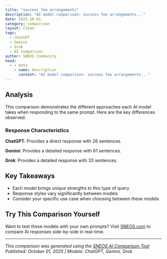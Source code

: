 ```yaml
---
title: "success fee arrangements"
description: "AI model comparison: success fee arrangements..."
date: 2025-10-01
category: comparison
layout: Clean
tags:
  - ChatGPT
  - Gemini
  - Grok
  - AI Comparison
author: SNEOS Community
head:
  - - meta
    - name: description
      content: "AI model comparison: success fee arrangements..."
---
```


<ChatComparison
  title="success fee arrangements"
  prompt="success fee arrangements"
  :responses='{"ChatGPT": "**Success Fee Arrangements**\n\nA success fee arrangement is a type of payment agreement where a professional, such as a lawyer, consultant, or advisor, is paid a fee only if they achieve a specified successful outcome for their client. This type of arrangement aligns the incentives of the service provider with the client\u2019s desired results, often used in situations where the client prefers to minimize upfront costs and share the risk of the engagement.\n\n---\n\n### Key Features of Success Fee Arrangements\n\n1. **Contingent Payment** \n The fee is contingent on achieving a defined success metric\u2014such as winning a case, obtaining funding, closing a deal, or reaching a financial target.\n\n2. **Defined Success Criteria** \n The agreement clearly outlines what constitutes \u201Csuccess.\u201D This could be a monetary recovery, completion of a transaction, or another measurable outcome.\n\n3. **Fee Calculation** \n The success fee might be a percentage of the amount recovered or gained (e.g., 30% of damages awarded), a fixed amount upon success, or a tiered structure based on the level of success.\n\n4. **Risk Sharing** \n The service provider assumes some risk by deferring fee payment until success, which may motivate them to deliver better results. The client benefits by avoiding upfront fees and paying only if successful.\n\n5. **Combination with Base Fees** \n Sometimes, a success fee arrangement involves a reduced base fee plus an additional success fee upon achieving the target, balancing risk and reward.\n\n---\n\n### Common Contexts for Success Fee Arrangements\n\n- **Legal Services** \n Commonly known as \u201Ccontingency fee agreements,\u201D especially in personal injury, employment, or other litigation cases.\n\n- **Mergers \u0026 Acquisitions / Investment Banking** \n Advisors or bankers may receive success fees based on closing a transaction or securing financing.\n\n- **Consulting \u0026 Business Development** \n Consultants may be paid upon achieving certain performance targets, such as sales goals or cost savings.\n\n---\n\n### Advantages\n\n- Aligns interests of client and service provider.\n- Reduces upfront financial burden for clients.\n- Motivates service providers to achieve results.\n\n### Disadvantages\n\n- Service providers may prefer cases with high chance of success, limiting client access to services.\n- May encourage riskier strategies to achieve success.\n- Potentially higher total fees if success is achieved.\n\n---\n\nIf you need help drafting or evaluating a specific success fee arrangement or want examples tailored to a particular industry, feel free to ask!", "Gemini": "Success fee arrangements, also known as contingency fee arrangements, are a type of payment structure where the fee for a service is dependent on the successful outcome of the work performed. This is common in legal and financial contexts, but can also be used in other industries. Here\u0027s a breakdown of key aspects:\n\n**Key Features of Success Fee Arrangements:**\n\n* **No Recovery, No Fee:** This is the core principle. If the agreed-upon success is *not* achieved, the service provider typically receives little or no payment beyond agreed-upon expenses.\n* **Percentage-Based Fee:** The success fee is usually calculated as a percentage of the amount recovered, the value of the deal, or another defined benchmark of success. The percentage can vary widely depending on the type of case, the risk involved, the complexity, and the jurisdiction.\n* **Risk Sharing:** Success fee arrangements shift some of the risk from the client to the service provider. The provider is essentially betting on their ability to deliver the desired outcome.\n* **Motivation Alignment:** These arrangements align the interests of the client and the service provider, as both are working towards the same goal: a successful outcome.\n* **Written Agreement Essential:** A clear, written agreement is crucial. This agreement should detail:\n * The definition of \u0022success.\u0022\n * The percentage or formula for calculating the fee.\n * How expenses will be handled (e.g., whether they are reimbursed regardless of success).\n * Payment terms.\n * Circumstances under which the agreement can be terminated.\n * Any caps or limits on the fee.\n * Jurisdictional rules and regulations governing such agreements.\n\n**Common Applications:**\n\n* **Legal:**\n * **Personal Injury:** Lawyers often use success fees in personal injury cases (e.g., car accidents, medical malpractice).\n * **Debt Collection:** Collection agencies may charge a percentage of the recovered debt.\n * **Commercial Litigation:** Some business disputes are handled with contingency fees.\n * **Patent Litigation:** Obtaining settlements or judgments for patent infringement.\n* **Financial:**\n * **Investment Banking:** Advisors involved in mergers, acquisitions, and other deals often receive a success fee based on the value of the transaction.\n * **Fundraising:** Fundraisers may receive a percentage of the funds they successfully raise.\n * **Real Estate:** Some real estate brokers may negotiate a success fee on top of their standard commission for achieving a particularly high sale price.\n* **Other Industries:**\n * **Recruiting:** Headhunters are sometimes paid a fee based on the starting salary of a candidate they place.\n * **Sales:** Some sales professionals earn a bonus based on achieving specific sales targets or closing key deals.\n\n**Advantages of Success Fee Arrangements:**\n\n* **Reduced Upfront Costs:** Clients avoid paying significant retainers or hourly fees, which can be a barrier to accessing services.\n* **Increased Access to Justice (Legal):** Allows individuals with limited financial resources to pursue legal claims.\n* **Risk Mitigation:** Shifts some of the financial risk to the service provider.\n* **Stronger Incentive for Performance:** The provider is highly motivated to achieve the best possible outcome for the client.\n* **Transparency:** The fee structure is often simpler to understand than hourly billing.\n\n**Disadvantages of Success Fee Arrangements:**\n\n* **Potentially High Fees:** If the outcome is very successful, the success fee can be substantial, potentially exceeding what an hourly rate would have cost.\n* **Provider Selectivity:** Providers may be selective about the cases or projects they take on, focusing on those with a higher probability of success and larger potential payouts. This can make it harder to find representation for more complex or uncertain matters.\n* **Conflicts of Interest:** Potentially, a service provider might prioritize a quick settlement over pursuing a longer, more complex strategy that could yield a larger result but also involves more risk and effort for them.\n* **Ethical Concerns (Legal):** Some jurisdictions have restrictions or ethical rules governing the use of contingency fees, particularly in certain types of cases (e.g., criminal defense, family law).\n* **Expense Management:** Clarity is needed on how expenses are handled. If the agreement isn\u0027t clear, the client may be liable for significant expenses even if the case is unsuccessful.\n\n**Key Considerations When Entering a Success Fee Arrangement:**\n\n* **Define Success Clearly:** The agreement must precisely define what constitutes a \u0022successful\u0022 outcome. Ambiguity can lead to disputes later.\n* **Negotiate the Percentage:** The percentage should be reasonable given the risks, complexity, and potential value of the outcome. Shop around and compare rates from different providers.\n* **Address Expenses:** The agreement should clearly specify how expenses (e.g., court filing fees, expert witness fees, travel costs) will be handled. Will they be reimbursed regardless of success? Are there limits on the amount of expenses?\n* **Understand Termination Rights:** What happens if the client or the service provider wants to terminate the agreement before the outcome is determined? Are there penalties for termination?\n* **Seek Independent Advice:** It\u0027s always a good idea to consult with an independent advisor (e.g., another lawyer, a financial consultant) before entering into a success fee arrangement, especially for complex or high-value matters.\n* **Jurisdictional Rules:** Understand the laws and regulations in your jurisdiction regarding success fee arrangements. Some jurisdictions have specific requirements regarding the form and content of such agreements.\n\n**In summary, success fee arrangements can be a valuable tool for accessing services and aligning incentives, but it\u0027s crucial to understand the potential advantages and disadvantages and to carefully negotiate and document the terms of the agreement.**\n", "Grok": "A **success fee arrangement** is a financial agreement, often used in legal, consulting, or investment banking contexts, where a professional or firm is compensated based on the successful outcome of a specific task or transaction. The fee is typically contingent on achieving a predefined goal, such as winning a legal case, closing a deal, or meeting a specific business target. This arrangement aligns the interests of the service provider with the client, as payment is dependent on results rather than guaranteed regardless of outcome.\n\n### Key Features of Success Fee Arrangements\n1. **Contingency-Based Payment**: The fee is only paid if the agreed-upon outcome is achieved. If the goal is not met, the service provider may receive little to no compensation, depending on the terms of the agreement.\n2. **Motivation for Performance**: Since payment is tied to success, the service provider is incentivized to achieve the desired result.\n3. **Risk Sharing**: The client may bear less upfront financial risk because they do not pay unless the outcome is successful. Conversely, the service provider assumes the risk of not being paid if the goal is not achieved.\n4. **Negotiable Terms**: The definition of \u0022success\u0022 and the fee structure are usually negotiated and clearly outlined in a contract. This could be a flat fee, a percentage of the value of the transaction, or a tiered structure based on levels of achievement.\n\n### Common Contexts for Success Fee Arrangements\n- **Legal Services**: Often referred to as a \u0022contingency fee,\u0022 lawyers may agree to represent a client (e.g., in personal injury or class action lawsuits) and only receive payment if the case is won or settled favorably. The fee is typically a percentage of the awarded amount.\n- **Mergers and Acquisitions (M\u0026A)**: Investment bankers or advisors may charge a success fee based on the completion of a deal, often calculated as a percentage of the transaction value.\n- **Fundraising**: Consultants or brokers may charge a success fee for raising capital for a business, earning a percentage of the funds secured.\n- **Sales and Business Development**: A salesperson or agent might earn a success fee for landing a major client or achieving a sales target.\n\n### Advantages\n- **Lower Initial Costs**: Clients may not need to pay upfront or may pay a reduced base fee, making services more accessible, especially in high-stakes situations.\n- **Aligned Interests**: The service provider is motivated to deliver results since their payment depends on success.\n- **Risk Mitigation for Clients**: Clients avoid paying for unsuccessful efforts.\n\n### Disadvantages\n- **Higher Overall Costs**: Success fees can be significant, especially if they are a percentage of a large award or deal value, potentially costing more than a standard fee arrangement.\n- **Potential Conflicts of Interest**: Providers might prioritize cases or deals with higher potential payouts over smaller ones or take risks to achieve success.\n- **Uncertainty for Providers**: Service providers bear the financial risk of not being compensated if the outcome is unsuccessful.\n\n### Legal and Ethical Considerations\n- In some jurisdictions, success fee arrangements (especially contingency fees in legal cases) may be regulated or restricted to prevent exploitation or unethical behavior. For example, lawyers must ensure that clients fully understand the terms, and the fee must often be reasonable and proportional to the work done.\n- Transparency is critical. Contracts should clearly define what constitutes \u0022success\u0022 and how the fee will be calculated.\n\nIf you\u0027re considering entering into a success fee arrangement, it\u2019s advisable to consult with a legal or financial professional to ensure the terms are fair and comply with local regulations. Would you like more specific information about success fees in a particular industry or region?"}' 
  published-date="23:49"
/>

## Analysis

This comparison demonstrates the different approaches each AI model takes when responding to the same prompt. Here are the key differences observed:

### Response Characteristics

**ChatGPT**: Provides a direct response with 26 sentences. 

**Gemini**: Provides a detailed response with 61 sentences. 

**Grok**: Provides a detailed response with 33 sentences. 

## Key Takeaways

- Each model brings unique strengths to this type of query
- Response styles vary significantly between models
- Consider your specific use case when choosing between these models

## Try This Comparison Yourself

Want to test these models with your own prompts? Visit [SNEOS.com](https://sneos.com) to compare AI responses side-by-side in real-time.

---

*This comparison was generated using the [SNEOS AI Comparison Tool](https://sneos.com)*
*Published: October 01, 2025 | Models: ChatGPT, Gemini, Grok*
